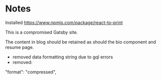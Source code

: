 # Notes

Installed https://www.npmjs.com/package/react-to-print

This is a compromised Gatsby site.

The content in blog should be retained as should the bio component and resume page.

- removed data formatting string due to gql errors
- removed:

"format": "compressed",
